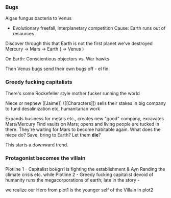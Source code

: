 ### Bugs
Algae fungus bacteria to Venus
- Evolutionary freefall, interplanetary competition
Cause: Earth runs out of resources

Discover through this that Earth is not the first planet we've destroyed
Mercury -> Mars -> Earth ( -> Venus )

On Earth: Conscientious objectors vs. War hawks

Then Venus bugs send their own bugs off - el fin.

### Greedy fucking capitalists

There's some Rockefeller style mother fucker running the world

Niece or nephew [[Jaime]] ([[Characters]]) sells their stakes in big company to fund desalinization etc, humanitarian work

Expands business for metals etc., creates new "good" company, excavates Mars/Mercury
	Find vaults on Mars; opens and living people are tucked in there.
	They're waiting for Mars to become habitable again.
What does the niece do? Save, bring to Earth? Let them **die**?

This starts a downward trend.

### Protagonist becomes the villain

Plotline 1 - Capitalist boi/grrl is fighting the establishment & Ayn Randing the climate crisis etc. while
Plotline 2 - Greedy fucking capitalist devoid of humanity runs the megacorporations of earth; late in the story -

we realize our Hero from plot1 is the younger self of the Villain in plot2


